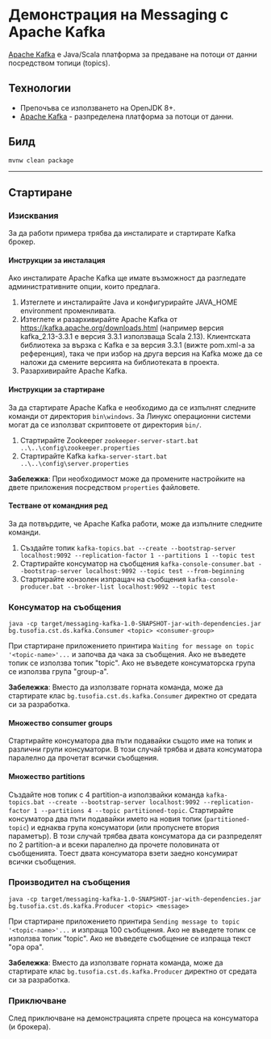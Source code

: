 # Демонстрация на Messaging с Apache Kafka

[Apache Kafka](https://en.wikipedia.org/wiki/Apache_Kafka) е Java/Scala платформа за предаване на потоци от данни посредством топици (topics).

## Технологии
- Препочъва се използването на OpenJDK 8+.
- [Apache Kafka](https://kafka.apache.org/downloads.html) - разпределена платформа за потоци от данни.

## Билд
```
mvnw clean package
```

---

## Стартиране

### Изисквания
За да работи примера трябва да инсталирате и стартирате Kafka брокер. 

#### Инструкции за инсталация
Ако инсталирате Apache Kafka ще имате възможност да разгледате административните опции, които предлага.
1. Изтеглете и инсталирайте Java и конфигурирайте JAVA_HOME environment променливата. 
1. Изтеглете и разархивирайте Apache Kafka от https://kafka.apache.org/downloads.html (например версия  kafka_2.13-3.3.1 е версия 3.3.1 използваща Scala 2.13). 
   Клиентската библиотека за вързка с Kafka е за версия 3.3.1 (вижте pom.xml-а за референция), така че при избор на друга версия на Kafka може да се наложи да смените версията на библиотеката в проекта.
1. Разархивирайте Apache Kafka.

#### Инструкции за стартиране
За да стартирате Apache Kafka е необходимо да се изпълнят следните команди от директория `bin\windows`. 
За Линукс операционни системи могат да се използват скриптовете от директория `bin/`.
1. Стартирайте Zookeeper `zookeeper-server-start.bat ..\..\config\zookeeper.properties`
1. Стартирайте Kafka `kafka-server-start.bat ..\..\config\server.properties`

**Забележка**: При необходимост може да промените настройките на двете приложения посредством `properties` файловете.

#### Тестване от командния ред
За да потвърдите, че Apache Kafka работи, може да изпълните следните команди.
1. Създайте топик `kafka-topics.bat --create --bootstrap-server localhost:9092 --replication-factor 1 --partitions 1 --topic test`
1. Стартирайте консуматор на съобщения `kafka-console-consumer.bat --bootstrap-server localhost:9092 --topic test --from-beginning`
1. Стартирайте конзолен изпращач на съобщения `kafka-console-producer.bat --broker-list localhost:9092 --topic test`

### Консуматор на съобщения
```
java -cp target/messaging-kafka-1.0-SNAPSHOT-jar-with-dependencies.jar bg.tusofia.cst.ds.kafka.Consumer <topic> <consumer-group>
```
При стартиране приложението принтира `Waiting for message on topic '<topic-name>'...` и започва да чака за съобщения. Ако не въведете топик се използва топик "topic". Ако не въведете консуматорска група се използва група "group-a". 

**Забележка**: Вместо да използвате горната команда, може да стартирате клас `bg.tusofia.cst.ds.kafka.Consumer` директно от средата си за разработка.

#### Множество consumer groups
Стартирайте консуматора два пъти подавайки същото име на топик и различни групи консуматори. В този случай трябва и двата консуматора паралелно да прочетат всички съобщения.

#### Множество partitions
Създайте нов топик с 4 partition-a използвайки команда `kafka-topics.bat --create --bootstrap-server localhost:9092 --replication-factor 1 --partitions 4 --topic partitioned-topic`.
Стартирайте консуматора два пъти подавайки името на новия топик (`partitioned-topic`) и еднаква група консуматори (или пропуснете втория параметър). 
В този случай трябва двата консуматора да си разпределят по 2 partition-а и всеки паралелно да прочете половината от съобщенията. Тоест двата консуматора взети заедно консумират всички съобщения.

### Производител на съобщения
```
java -cp target/messaging-kafka-1.0-SNAPSHOT-jar-with-dependencies.jar bg.tusofia.cst.ds.kafka.Producer <topic> <message>
```
При стартиране приложението принтира `Sending message to topic '<topic-name>'...` и изпраща 100 съобщения. Ако не въведете топик се използва топик "topic". Ако не въведете съобщение се изпраща текст "opa opa". 

**Забележка**: Вместо да използвате горната команда, може да стартирате клас `bg.tusofia.cst.ds.kafka.Producer` директно от средата си за разработка.

### Приключване
След приключване на демонстрацията спрете процеса на консуматора (и брокера).
